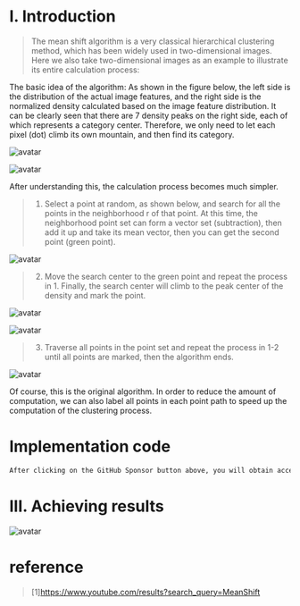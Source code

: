 #  I. Introduction 

>  The mean shift algorithm is a very classical hierarchical clustering method, which has been widely used in two-dimensional images. Here we also take two-dimensional images as an example to illustrate its entire calculation process: 

The basic idea of the algorithm: As shown in the figure below, the left side is the distribution of the actual image features, and the right side is the normalized density calculated based on the image feature distribution. It can be clearly seen that there are 7 density peaks on the right side, each of which represents a category center. Therefore, we only need to let each pixel (dot) climb its own mountain, and then find its category. 

![avatar]( d36bb8b5d86d4558bffe637fba7fa405.png) 

 ![avatar]( c5e3c74e11b347efa8a039fc615a1fab.png) 

 After understanding this, the calculation process becomes much simpler. 

>  1. Select a point at random, as shown below, and search for all the points in the neighborhood r of that point. At this time, the neighborhood point set can form a vector set (subtraction), then add it up and take its mean vector, then you can get the second point (green point). 

![avatar]( 1857d3560e74438184ee8e5b8be9a6bb.png) 

>  2. Move the search center to the green point and repeat the process in 1. Finally, the search center will climb to the peak center of the density and mark the point. 

![avatar]( a03733cd57f94ba7bfc5f97c55de45b8.png) 

 ![avatar]( 1f07e4bee0b946f6b4d4b29237526326.png) 

>  3. Traverse all points in the point set and repeat the process in 1-2 until all points are marked, then the algorithm ends. 

![avatar]( 8e700a6f7f1c43239f112698deef67a9.png) 

 Of course, this is the original algorithm. In order to reduce the amount of computation, we can also label all points in each point path to speed up the computation of the clustering process. 

#  Implementation code 

 ```python  
After clicking on the GitHub Sponsor button above, you will obtain access permissions to my private code repository ( https://github.com/slowlon/my_code_bar ) to view this blog code. By searching the code number of this blog, you can find the code you need, code number is: 2024020309573973709
 ```  
#  III. Achieving results 

![avatar]( 118f42e4ddf14e90b15c4f9f73ff0b99.png) 

#  reference 

>  [1]https://www.youtube.com/results?search_query=MeanShift 

